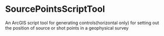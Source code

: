 # SourcePointsScriptTool
An ArcGIS script tool for generating controls(horizontal only) for setting out the position of source or shot points in a geophysical survey
